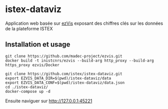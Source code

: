 # istex-dataviz

Application web basée sur [ezVis](https://github.com/madec-project/ezvis) exposant des chiffres clés sur les données de la plateforme ISTEX

## Installation et usage

```shell
git clone https://github.com/madec-project/ezvis.git
docker build -t inistcnrs/ezvis --build-arg http_proxy --build-arg https_proxy ezvis/Docker

git clone https://github.com/istex/istex-dataviz.git
export EZVIS_DATA_DIR=$(pwd)/istex-dataviz/data
export EZVIS_DATA_CONF=$(pwd)/istex-dataviz/data.json
cd ./istex-dataviz/
docker-compose up -d
```

Ensuite naviguer sur http://127.0.0.1:45221
